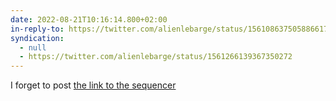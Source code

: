 ```yaml
---
date: 2022-08-21T10:16:14.800+02:00
in-reply-to: https://twitter.com/alienlebarge/status/1561086375058866177
syndication:
  - null
  - https://twitter.com/alienlebarge/status/1561266139367350272
---
```

I forget to post [the link to the sequencer](https://github.com/alienlebarge/droid-emmoder)
